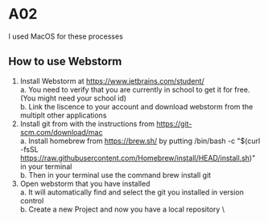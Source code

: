 # A02
I used MacOS for these processes
## How to use Webstorm
1. Install Webstorm at https://www.jetbrains.com/student/ \
   	a. You need to verify that you are currently in school to get it for free. (You might need your school id) \
    b. Link the liscence to your account and download webstorm from the multiplt other applications
2. Install git from with the instructions from https://git-scm.com/download/mac \
    a. Install homebrew from https://brew.sh/ by putting /bin/bash -c "$(curl -fsSL https://raw.githubusercontent.com/Homebrew/install/HEAD/install.sh)" in your terminal\
    b. Then in your terminal use the command brew install git
3. Open webstorm that you have installed \
    a. It will automatically find and select the git you installed in version control \
    b. Create a new Project and now you have a local repository \

